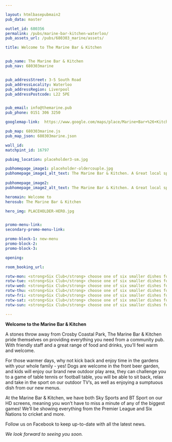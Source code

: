 ```yaml
---

layout: htmlbasepubmain2
pub_data: master

outlet_id: 680356
permalink: /pubs/marine-bar-kitchen-waterloo/
pub_assets_url: /pubs/680303_marine/assets/

title: Welcome to The Marine Bar & Kitchen


pub_name: The Marine Bar & Kitchen
pub_nav: 680303marine


pub_addressStreet: 3-5 South Road
pub_addressLocality: Waterloo 
pub_addressRegion: Liverpool
pub_addressPostcode: L22 5PE


pub_email: info@themarine.pub
pub_phone: 0151 306 3250

googlemap-link:  https://www.google.com/maps/place/Marine+Bar+%26+Kitchen/@53.473467,-3.0315787,17z/data=!3m1!4b1!4m5!3m4!1s0x0:0x7932d00de00927a3!8m2!3d53.473467!4d-3.02939

pub_map: 680303marine.js
pub_map_json: 680303marine.json

wall_id:
matchpint_id: 16797

pubimg_location: placeholder3-sm.jpg

pubhomepage_image1: placeholder-oldercouple.jpg
pubhomepage_image1_alt_text: The Marine Bar & Kitchen. A Great local sport lead pub in Waterloo, Liverpool 
 
pubhomepage_image2: 
pubhomepage_image2_alt_text: The Marine Bar & Kitchen. A Great local sport lead pub in Waterloo, Liverpool 

heromain: Welcome to
herosub: The Marine Bar & Kitchen

hero_img: PLACEHOLDER-HERO.jpg


promo-menu-link:
secondary-promo-menu-link:

promo-block-1: new-menu
promo-block-2: 
promo-block-3: 

opening: 

room_booking_url: 

rotw-mon: <strong>Six Club</strong> choose one of six smaller dishes for only £6, before 6pm. <br /><strong>Supper Club</strong> 2 courses £10.95 or 3 for £13.95 (from 6pm - 9pm)
rotw-tue: <strong>Six Club</strong> choose one of six smaller dishes for only £6, before 6pm. <br /><strong>Supper Club</strong> 2 courses £10.95 or 3 for £13.95 (from 6pm - 9pm)
rotw-wed: <strong>Six Club</strong> choose one of six smaller dishes for only £6, before 6pm. <br /><strong>Supper Club</strong> 2 courses £10.95 or 3 for £13.95 (from 6pm - 9pm)
rotw-thu: <strong>Six Club</strong> choose one of six smaller dishes for only £6, before 6pm. <br /><strong>Supper Club</strong> 2 courses £10.95 or 3 for £13.95 (from 6pm - 9pm)
rotw-fri: <strong>Six Club</strong> choose one of six smaller dishes for only £6, before 6pm. <br /><strong>Supper Club</strong> 2 courses £10.95 or 3 for £13.95 (from 6pm - 9pm). <br /><strong>Live Entertainment</strong> from 8pm
rotw-sat: <strong>Six Club</strong> choose one of six smaller dishes for only £6, before 6pm. <br /><strong>Live Entertainment</strong> from 8pm
rotw-sun: <strong>Six Club</strong> choose one of six smaller dishes for only £6, before 6pm. <br /><strong>Sunday Roast</strong>

---
```



**Welcome to the Marine Bar & Kitchen**

A stones throw away from Crosby Coastal Park, The Marine Bar & Kitchen pride themselves on providing everything you need from a community pub.  With friendly staff and a great range of food and drinks, you’ll feel warm and welcome.  

For those warmer days, why not kick back and enjoy time in the gardens with your whole family - yes! Dogs are welcome in the front beer garden, and kids will enjoy our brand new outdoor play area, they can challenge you to a game of table tennis or football table, you will be able to sit back, relax and take in the sport on our outdoor TV’s, as well as enjoying a sumptuous dish from our new menus. 

At the Marine Bar & Kitchen, we have both Sky Sports and BT Sport on our HD screens, meaning you won’t have to miss a minute of any of the biggest games! We’ll be showing everything from the Premier League and Six Nations to cricket and more. 

Follow us on Facebook to keep up-to-date with all the latest news.

*We look forward to seeing you soon.*




